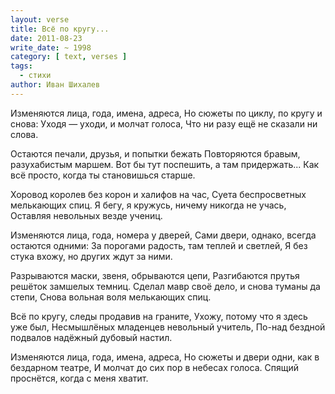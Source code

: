 ```yaml
---
layout: verse
title: Всё по кругу...
date: 2011-08-23
write_date: ~ 1998
category: [ text, verses ]
tags:
  - стихи
author: Иван Шихалев
---
```

Изменяются лица, года, имена, адреса,
Но сюжеты по циклу, по кругу и снова:
Уходя — уходи, и молчат голоса,
Что ни разу ещё не сказали ни слова.

Остаются печали, друзья, и попытки бежать
Повторяются бравым, разухабистым маршем.
Вот бы тут поспешить, а там придержать...
Как всё просто, когда ты становишься старше.

Хоровод королев без корон и халифов на час,
Суета беспросветных мелькающих спиц.
Я бегу, я кружусь, ничему никогда не учась,
Оставляя невольных везде учениц.

Изменяются лица, года, номера у дверей,
Сами двери, однако, всегда остаются одними:
За порогами радость, там теплей и светлей,
Я без стука вхожу, но других ждут за ними.

Разрываются маски, звеня, обрываются цепи,
Разгибаются прутья решёток замшелых темниц.
Сделал мавр своё дело, и снова туманы да степи,
Снова вольная воля мелькающих спиц.

Всё по кругу, следы продавив на граните,
Ухожу, потому что я здесь уже был,
Несмышлёных младенцев невольный учитель,
По-над бездной подвалов надёжный дубовый настил.

Изменяются лица, года, имена, адреса,
Но сюжеты и двери одни, как в бездарном театре,
И молчат до сих пор в небесах голоса.
Спящий проснётся, когда с меня хватит.
